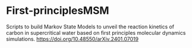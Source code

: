 # First-principlesMSM
Scripts to build Markov State Models to unveil the reaction kinetics of carbon in supercritical water based on first principles molecular dynamics simulations.
https://doi.org/10.48550/arXiv.2401.07019
